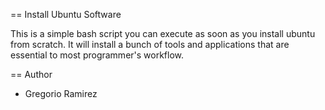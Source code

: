 == Install Ubuntu Software

This is a simple bash script you can execute as soon as you install ubuntu
from scratch. It will install a bunch of tools and applications that are
essential to most programmer's workflow.

== Author

* Gregorio Ramirez
